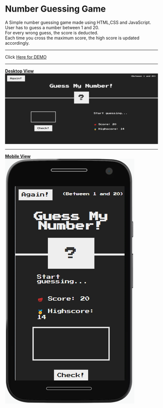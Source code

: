 # Number Guessing Game
A Simple number guessing game made using HTML,CSS and JavaScript.<br>
User has to guess a number between 1 and 20.<br>
For every wrong guess, the score is deducted.<br>
Each time you cross the maximum score, the high score is updated accordingly.
<hr>
Click <a href="https://delroydsouza.github.io/numberguessinggame/">Here for DEMO
<hr>
<b>Desktop View</b>
<img src="https://github.com/delroydsouza/numberguessinggame/blob/main/number_guessing.png">
<hr>

<b>Mobile View</b>
<br>
<img src="https://github.com/delroydsouza/numberguessinggame/blob/main/number_guessing_mobile.png"> 

